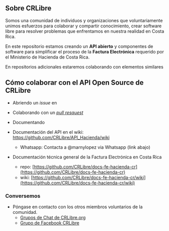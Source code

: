 ## Sobre CRLibre
Somos una comunidad de individuos y organizaciones que voluntariamente unimos esfuerzos para colaborar y compartir conocimiento, crear software libre para resolver problemas que enfrentamos en nuestra realidad en Costa Rica.

En este repositorio estamos creando un **API abierto** y componentes de software para simplificar el proceso de la **Factura Electrónica** requerido por el Ministerio de Hacienda de Costa Rica.

En repositorios adicionales estaremos colaborando con elementos similares

## Cómo colaborar con el API Open Source de CRLibre

- Abriendo un *issue* en [](https://github.com/CRLibre/API_Hacienda/issues)

- Colaborando con un [*pull resquest*](https://github.com/CRLibre/API_Hacienda/pulls)

- Documentando

- Documentación del API en el wiki: https://github.com/CRLibre/API_Hacienda/wiki
    - Whatsapp: Contacta a @marnylopez via Whatsapp (link abajo)

- Documentación técnica general de la Factura Electrónica en Costa Rica
    - repo: [https://github.com/CRLibre/docs-fe-hacienda-cr](https://github.com/CRLibre/docs-fe-hacienda-cr)
    - wiki: [https://github.com/CRLibre/docs-fe-hacienda-cr/wiki](https://github.com/CRLibre/docs-fe-hacienda-cr/wiki)

### Conversemos
- Póngase en contacto con los otros miembros voluntarios de la comunidad.
    - [Grupos de Chat de CRLibre.org](https://crlibre.org/chats/)
    - [Grupo de Facebook CRLibre](https://www.facebook.com/groups/105812240170199/)
